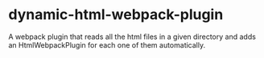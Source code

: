 # dynamic-html-webpack-plugin
A webpack plugin that reads all the html files in a given directory and adds an HtmlWebpackPlugin for each one of them automatically.
